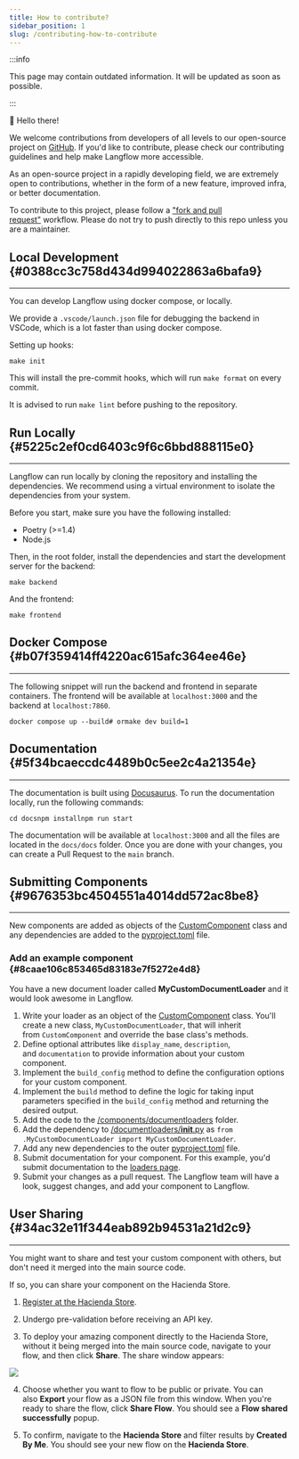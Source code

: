 ```yaml
---
title: How to contribute?
sidebar_position: 1
slug: /contributing-how-to-contribute
---
```




:::info

This page may contain outdated information. It will be updated as soon as possible.

:::




👋 Hello there! 

We welcome contributions from developers of all levels to our open-source project on [GitHub](https://github.com/langflow-ai/langflow). If you'd like to contribute, please check our contributing guidelines and help make Langflow more accessible.



As an open-source project in a rapidly developing field, we are extremely open to contributions, whether in the form of a new feature, improved infra, or better documentation.



To contribute to this project, please follow a ["fork and pull request"](https://docs.github.com/en/get-started/quickstart/contributing-to-projects) workflow. Please do not try to push directly to this repo unless you are a maintainer.


## Local Development {#0388cc3c758d434d994022863a6bafa9}


---


You can develop Langflow using docker compose, or locally.


We provide a `.vscode/launch.json` file for debugging the backend in VSCode, which is a lot faster than using docker compose.


Setting up hooks:


`make init`


This will install the pre-commit hooks, which will run `make format` on every commit.


It is advised to run `make lint` before pushing to the repository.


## Run Locally {#5225c2ef0cd6403c9f6c6bbd888115e0}


---


Langflow can run locally by cloning the repository and installing the dependencies. We recommend using a virtual environment to isolate the dependencies from your system.


Before you start, make sure you have the following installed:

- Poetry (&gt;=1.4)
- Node.js

Then, in the root folder, install the dependencies and start the development server for the backend:


`make backend`


And the frontend:


`make frontend`


## Docker Compose {#b07f359414ff4220ac615afc364ee46e}


---


The following snippet will run the backend and frontend in separate containers. The frontend will be available at `localhost:3000` and the backend at `localhost:7860`.


`docker compose up --build# ormake dev build=1`


## Documentation {#5f34bcaeccdc4489b0c5ee2c4a21354e}


---


The documentation is built using [Docusaurus](https://docusaurus.io/). To run the documentation locally, run the following commands:


`cd docsnpm installnpm run start`


The documentation will be available at `localhost:3000` and all the files are located in the `docs/docs` folder. Once you are done with your changes, you can create a Pull Request to the `main` branch.


## Submitting Components {#9676353bc4504551a4014dd572ac8be8}


---


New components are added as objects of the [CustomComponent](https://github.com/langflow-ai/langflow/blob/dev/src/backend/base/langflow/interface/custom/custom_component/custom_component.py) class and any dependencies are added to the [pyproject.toml](https://github.com/langflow-ai/langflow/blob/dev/pyproject.toml#L27) file.


### Add an example component {#8caae106c853465d83183e7f5272e4d8}


You have a new document loader called **MyCustomDocumentLoader** and it would look awesome in Langflow.

1. Write your loader as an object of the [CustomComponent](https://github.com/langflow-ai/langflow/blob/dev/src/backend/base/langflow/interface/custom/custom_component/custom_component.py) class. You'll create a new class, `MyCustomDocumentLoader`, that will inherit from `CustomComponent` and override the base class's methods.
2. Define optional attributes like `display_name`, `description`, and `documentation` to provide information about your custom component.
3. Implement the `build_config` method to define the configuration options for your custom component.
4. Implement the `build` method to define the logic for taking input parameters specified in the `build_config` method and returning the desired output.
5. Add the code to the [/components/documentloaders](https://github.com/langflow-ai/langflow/tree/dev/src/backend/base/langflow/components) folder.
6. Add the dependency to [/documentloaders/__init__.py](https://github.com/langflow-ai/langflow/blob/dev/src/backend/base/langflow/components/documentloaders/__init__.py) as `from .MyCustomDocumentLoader import MyCustomDocumentLoader`.
7. Add any new dependencies to the outer [pyproject.toml](https://github.com/langflow-ai/langflow/blob/dev/pyproject.toml#L27) file.
8. Submit documentation for your component. For this example, you'd submit documentation to the [loaders page](https://github.com/langflow-ai/langflow/blob/dev/docs/docs/components/loaders).
9. Submit your changes as a pull request. The Langflow team will have a look, suggest changes, and add your component to Langflow.

## User Sharing {#34ac32e11f344eab892b94531a21d2c9}


---


You might want to share and test your custom component with others, but don't need it merged into the main source code.


If so, you can share your component on the Hacienda Store.


1. [Register at the Hacienda Store](https://www.langflow.store/login/).


2. Undergo pre-validation before receiving an API key.


3. To deploy your amazing component directly to the Hacienda Store, without it being merged into the main source code, navigate to your flow, and then click **Share**. The share window appears:


![](./683296796.png)


4. Choose whether you want to flow to be public or private. You can also **Export** your flow as a JSON file from this window. When you're ready to share the flow, click **Share Flow**. You should see a **Flow shared successfully** popup.


5. To confirm, navigate to the **Hacienda Store** and filter results by **Created By Me**. You should see your new flow on the **Hacienda Store**.

